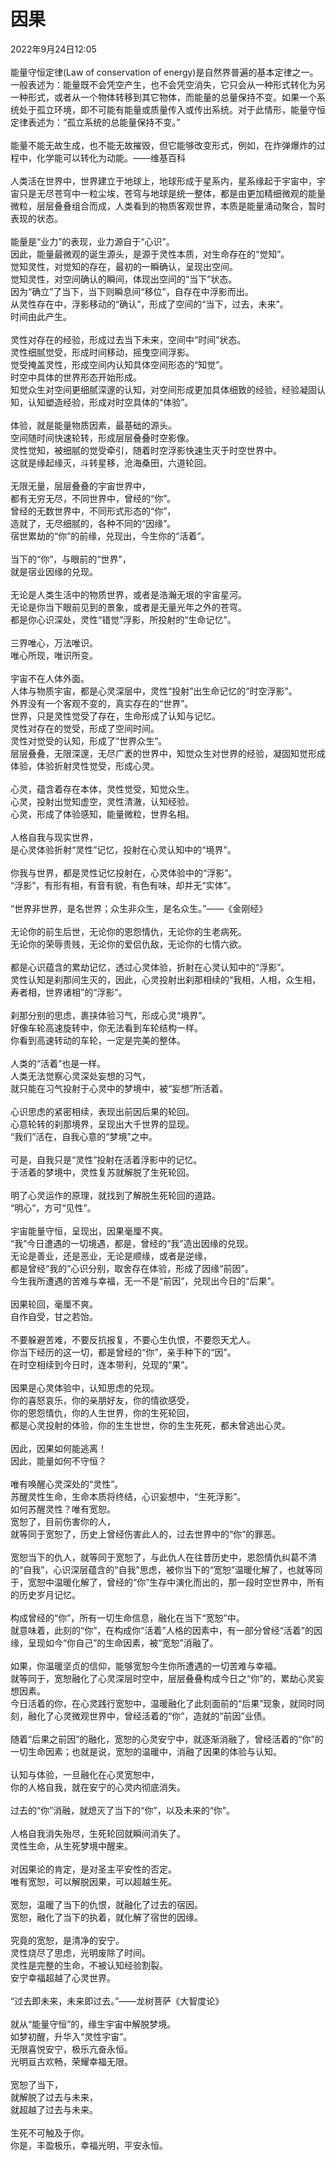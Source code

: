 # 因果

2022年9月24日12:05<br>
  <br>
能量守恒定律(Law of conservation of energy)是自然界普遍的基本定律之一。一般表述为：能量既不会凭空产生，也不会凭空消失，它只会从一种形式转化为另一种形式，或者从一个物体转移到其它物体，而能量的总量保持不变。如果一个系统处于孤立环境，即不可能有能量或质量传入或传出系统。对于此情形，能量守恒定律表述为：“孤立系统的总能量保持不变。”<br>
  <br>
能量不能无故生成，也不能无故摧毁，但它能够改变形式，例如，在炸弹爆炸的过程中，化学能可以转化为动能。——维基百科<br>
  <br>
人类活在世界中，世界建立于地球上，地球形成于星系内，星系缘起于宇宙中，宇宙只是无尽苍穹中一粒尘埃，苍穹与地球是统一整体，都是由更加精细微观的能量微粒，层层叠叠组合而成，人类看到的物质客观世界，本质是能量涌动聚合，暂时表现的状态。<br>
  <br>
能量是“业力”的表现，业力源自于“心识”。<br>
因此，能量最微观的诞生源头，是源于灵性本质，对生命存在的“觉知”。<br>
觉知灵性，对觉知的存在，最初的一瞬确认，呈现出空间。<br>
觉知灵性，对空间确认的瞬间，体现出空间的“当下”状态。<br>
因为“确立”了当下，当下则瞬息间“移位”，自存在中浮影而出。<br>
从灵性存在中，浮影移动的“确认”，形成了空间的“当下，过去，未来”。<br>
时间由此产生。<br>
  <br>
灵性对存在的经验，形成过去当下未来，空间中“时间”状态。<br>
灵性细腻觉受，形成时间移动，摇曳空间浮影。<br>
觉受掩盖灵性，形成空间内认知具体空间形态的“知觉”。<br>
时空中具体的世界形态开始形成。<br>
知觉众生对空间更细腻深邃的认知，对空间形成更加具体细致的经验，经验凝固认知，认知塑造经验，形成对时空具体的“体验”。<br>
  <br>
体验，就是能量物质因素，最基础的源头。<br>
空间随时间快速轮转，形成层层叠叠时空影像。<br>
灵性觉知，被细腻的觉受牵引，随着时空浮影快速生灭于时空世界中。<br>
这就是缘起缘灭，斗转星移，沧海桑田，六道轮回。<br>
  <br>
无限无量，层层叠叠的宇宙世界中，<br>
都有无穷无尽，不同世界中，曾经的“你”。<br>
曾经的无数世界中，不同形式形态的“你”，<br>
造就了，无尽细腻的，各种不同的“因缘”。<br>
宿世累劫的“你”的前缘，兑现出，今生你的“活着”。<br>
  <br>
当下的“你”，与眼前的“世界”，<br>
就是宿业因缘的兑现。<br>
  <br>
无论是人类生活中的物质世界，或者是浩瀚无垠的宇宙星河。<br>
无论是你当下眼前见到的景象，或者是无量光年之外的苍穹。<br>
都是你心识深处，灵性“错觉”浮影，所投射的“生命记忆”。<br>
  <br>
三界唯心，万法唯识。<br>
唯心所现，唯识所变。<br>
  <br>
宇宙不在人体外面。<br>
人体与物质宇宙，都是心灵深层中，灵性“投射”出生命记忆的“时空浮影”。<br>
外界没有一个客观不变的，真实存在的“世界”。<br>
世界，只是灵性觉受了存在，生命形成了认知与记忆。<br>
灵性对存在的觉受，形成了空间时间。<br>
灵性对觉受的认知，形成了“世界众生”。<br>
层层叠叠，无限深邃，无尽广袤的世界中，知觉众生对世界的经验，凝固知觉形成体验，体验折射灵性觉受，形成心灵。<br>
  <br>
心灵，蕴含着存在本体，灵性觉受，知觉众生。<br>
心灵，投射出觉知虚空，灵性清澈，认知经验。<br>
心灵，形成了体验感知，能量微粒，世界名相。<br>
  <br>
人格自我与现实世界，<br>
是心灵体验折射“灵性”记忆，投射在心灵认知中的“境界”。<br>
  <br>
你我与世界，都是灵性记忆投射在，心灵体验中的“浮影”。<br>
“浮影”，有形有相，有音有貌，有色有味，却并无“实体”。<br>
  <br>
“世界非世界，是名世界；众生非众生，是名众生。”——《金刚经》<br>
  <br>
无论你的前生后世，无论你的恩怨情仇，无论你的生老病死。<br>
无论你的荣辱贵贱，无论你的爱侣仇敌，无论你的七情六欲。<br>
  <br>
都是心识蕴含的累劫记忆，透过心灵体验，折射在心灵认知中的“浮影”。<br>
灵性认知是刹那间生灭的，因此，心灵投射出刹那相续的“我相，人相，众生相，寿者相，世界诸相”的“浮影”。<br>
  <br>
刹那分别的思虑，裹挟体验习气，形成心灵“境界”。<br>
好像车轮高速旋转中，你无法看到车轮结构一样。<br>
你看到高速转动的车轮，一定是完美的整体。<br>
  <br>
人类的“活着”也是一样。<br>
人类无法觉察心灵深处妄想的习气，<br>
就只能在习气投射于心灵中的梦境中，被“妄想”所活着。<br>
  <br>
心识思虑的紧密相续，表现出前因后果的轮回。<br>
心意轮转的刹那境界，呈现出大千世界的显现。<br>
“我们”活在，自我心意的“梦境”之中。<br>
  <br>
可是，自我只是“灵性”投射在活着浮影中的记忆。<br>
于活着的梦境中，灵性复苏就解脱了生死轮回。<br>
  <br>
明了心灵运作的原理，就找到了解脱生死轮回的道路。<br>
“明心”，方可“见性”。<br>
  <br>
宇宙能量守恒，呈现出，因果毫厘不爽。<br>
“我”今日遭遇的一切境遇，都是，曾经的“我”造出因缘的兑现。<br>
无论是善业，还是恶业，无论是顺缘，或者是逆缘，<br>
都是曾经“我的”心识分别，取舍存在体验，形成了因缘“前因”。<br>
今生我所遭遇的苦难与幸福，无一不是“前因”，兑现出今日的“后果”。<br>
  <br>
因果轮回，毫厘不爽。<br>
自作自受，甘之若饴。<br>
  <br>
不要躲避苦难，不要反抗报复，不要心生仇恨，不要怨天尤人。<br>
你当下经历的这一切，都是曾经的“你”，亲手种下的“因”。<br>
在时空相续到今日时，连本带利，兑现的“果”。<br>
  <br>
因果是心灵体验中，认知思虑的兑现。<br>
你的喜怒哀乐，你的亲朋好友，你的情欲感受，<br>
你的恩怨情仇，你的人生世界，你的生死轮回，<br>
都是心灵投射的体验，你的生生世世，你的生生死死，都未曾逃出心灵。<br>
  <br>
因此，因果如何能逃离！<br>
因此，能量如何不守恒？<br>
  <br>
唯有唤醒心灵深处的“灵性”。<br>
苏醒灵性生命，生命本质将终结，心识妄想中，“生死浮影”。<br>
如何苏醒灵性？唯有宽恕。<br>
宽恕了，目前伤害你的人，<br>
就等同于宽恕了，历史上曾经伤害此人的，过去世界中的“你”的罪恶。<br>
  <br>
宽恕当下的仇人，就等同于宽恕了，与此仇人在往昔历史中，恩怨情仇纠葛不清的“自我”，心识深层蕴含的“自我”思虑，被你当下的“宽恕”温暖化解了，也就等同于，宽恕中温暖化解了，曾经的“你”生存中演化而出的，那一段时空世界中，所有的历史岁月记忆。<br>
  <br>
构成曾经的“你”，所有一切生命信息，融化在当下“宽恕”中。<br>
就意味着，此刻的“你”，在构成你“活着”人格的因素中，有一部分曾经“活着”的因缘，呈现如今“你自己”的生命因素，被“宽恕”消融了。<br>
  <br>
如果，你温暖坚贞的信仰，能够宽恕今生你所遭遇的一切苦难与幸福。<br>
就等同于，宽恕融化了心灵深层时空中，层层叠叠构成今日之“你”的，累劫心灵妄想因素。<br>
今日活着的你，在心灵践行宽恕中，温暖融化了此刻面前的“后果”现象，就同时同刻，融化了心灵微观世界中，曾经活着的“你”，造就的“前因”业债。<br>
  <br>
随着“后果之前因”的融化，宽恕的心灵安宁中，就逐渐消融了，曾经活着的“你”的一切生命因素；也就是说，宽恕的温暖中，消融了因果的体验与认知。<br>
  <br>
认知与体验，一旦融化在心灵宽恕中，<br>
你的人格自我，就在安宁的心灵内彻底消失。<br>
  <br>
过去的“你”消融，就熄灭了当下的“你”，以及未来的“你”。<br>
  <br>
人格自我消失殆尽，生死轮回就瞬间消失了。<br>
灵性生命，从生死梦境中醒来。<br>
  <br>
对因果论的肯定，是对圣主平安性的否定。<br>
唯有宽恕，可以解脱因果，可以超越生死。<br>
  <br>
宽恕，温暖了当下的仇恨，就融化了过去的宿因。<br>
宽恕，融化了当下的执着，就化解了宿世的因缘。<br>
  <br>
究竟的宽恕，是清净的安宁。<br>
灵性烧尽了思虑，光明废除了时间。<br>
灵性是完整的生命，不被认知经验割裂。<br>
安宁幸福超越了心灵世界。<br>
  <br>
“过去即未来，未来即过去。”——龙树菩萨《大智度论》<br>
  <br>
就从“能量守恒”的，缘生宇宙中解脱梦境。<br>
如梦初醒，升华入“灵性宇宙”。<br>
无限喜悦安宁，极乐亢奋永恒。<br>
光明亘古欢畅，荣耀幸福无限。<br>
  <br>
宽恕了当下，<br>
就解脱了过去与未来，<br>
就超越了过去与未来。<br>
  <br>
生死不可触及于你。<br>
你是，丰盈极乐，幸福光明，平安永恒。<br>
